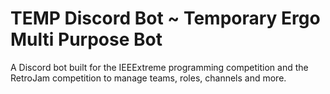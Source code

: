 # TEMP Discord Bot ~ Temporary Ergo Multi Purpose Bot

A Discord bot built for the IEEExtreme programming competition and the RetroJam competition to manage teams, roles, channels and more.
